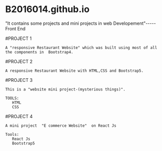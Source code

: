 # B2016014.github.io

"It contains some projects and mini projects in web Developement"-----Front End

#PROJECT 1

    A "responsive Restaurant Website" which was built using most of all the components in  Bootstrap4.
    
#PROJECT 2

    A responsive Restaurant Website with HTML,CSS and Bootstrap5.
    
#PROJECT 3
     
    This is a "website mini project-(mysterious things)".
    
    TOOLS:
       HTML
       CSS
       
#PROJECT 4
   
    A mini project  "E commerce Website"  on React Js
    
    Tools:
       React Js
       Bootstrap5
     
     
   
